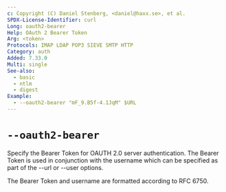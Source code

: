 ```yaml
---
c: Copyright (C) Daniel Stenberg, <daniel@haxx.se>, et al.
SPDX-License-Identifier: curl
Long: oauth2-bearer
Help: OAuth 2 Bearer Token
Arg: <token>
Protocols: IMAP LDAP POP3 SIEVE SMTP HTTP
Category: auth
Added: 7.33.0
Multi: single
See-also:
  - basic
  - ntlm
  - digest
Example:
  - --oauth2-bearer "mF_9.B5f-4.1JqM" $URL
---
```


# `--oauth2-bearer`

Specify the Bearer Token for OAUTH 2.0 server authentication. The Bearer Token
is used in conjunction with the username which can be specified as part of the
--url or --user options.

The Bearer Token and username are formatted according to RFC 6750.
